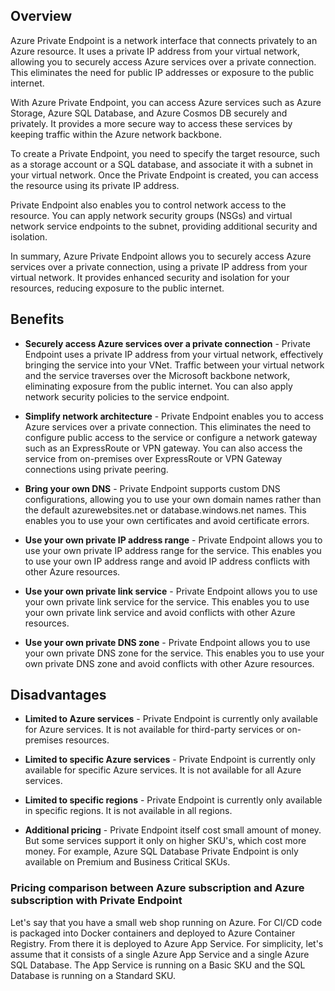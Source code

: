 ## Overview

Azure Private Endpoint is a network interface that connects privately to an Azure resource. It uses a private IP address from your virtual network, allowing you to securely access Azure services over a private connection. This eliminates the need for public IP addresses or exposure to the public internet.

With Azure Private Endpoint, you can access Azure services such as Azure Storage, Azure SQL Database, and Azure Cosmos DB securely and privately. It provides a more secure way to access these services by keeping traffic within the Azure network backbone.

To create a Private Endpoint, you need to specify the target resource, such as a storage account or a SQL database, and associate it with a subnet in your virtual network. Once the Private Endpoint is created, you can access the resource using its private IP address.

Private Endpoint also enables you to control network access to the resource. You can apply network security groups (NSGs) and virtual network service endpoints to the subnet, providing additional security and isolation.

In summary, Azure Private Endpoint allows you to securely access Azure services over a private connection, using a private IP address from your virtual network. It provides enhanced security and isolation for your resources, reducing exposure to the public internet.

## Benefits

- **Securely access Azure services over a private connection** - Private Endpoint uses a private IP address from your virtual network, effectively bringing the service into your VNet. Traffic between your virtual network and the service traverses over the Microsoft backbone network, eliminating exposure from the public internet. You can also apply network security policies to the service endpoint.

- **Simplify network architecture** - Private Endpoint enables you to access Azure services over a private connection. This eliminates the need to configure public access to the service or configure a network gateway such as an ExpressRoute or VPN gateway. You can also access the service from on-premises over ExpressRoute or VPN Gateway connections using private peering.

- **Bring your own DNS** - Private Endpoint supports custom DNS configurations, allowing you to use your own domain names rather than the default azurewebsites.net or database.windows.net names. This enables you to use your own certificates and avoid certificate errors.

- **Use your own private IP address range** - Private Endpoint allows you to use your own private IP address range for the service. This enables you to use your own IP address range and avoid IP address conflicts with other Azure resources.

- **Use your own private link service** - Private Endpoint allows you to use your own private link service for the service. This enables you to use your own private link service and avoid conflicts with other Azure resources.

- **Use your own private DNS zone** - Private Endpoint allows you to use your own private DNS zone for the service. This enables you to use your own private DNS zone and avoid conflicts with other Azure resources.

## Disadvantages

- **Limited to Azure services** - Private Endpoint is currently only available for Azure services. It is not available for third-party services or on-premises resources.

- **Limited to specific Azure services** - Private Endpoint is currently only available for specific Azure services. It is not available for all Azure services.

- **Limited to specific regions** - Private Endpoint is currently only available in specific regions. It is not available in all regions.

- **Additional pricing** - Private Endpoint itself cost small amount of money. But some services support it only on higher SKU's, which cost more money. For example, Azure SQL Database Private Endpoint is only available on Premium and Business Critical SKUs.

### Pricing comparison between Azure subscription and Azure subscription with Private Endpoint

Let's say that you have a small web shop running on Azure. For CI/CD code is packaged into Docker containers and deployed to Azure Container Registry. From there it is deployed to Azure App Service. For simplicity, let's assume that it consists of a single Azure App Service and a single Azure SQL Database. The App Service is running on a Basic SKU and the SQL Database is running on a Standard SKU. 

